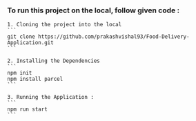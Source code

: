 ###  To run this project on the local, follow given code : 

    1. Cloning the project into the local
    ```
    git clone https://github.com/prakashvishal93/Food-Delivery-Application.git
    ```

    2. Installing the Dependencies
    ```
    npm init
    npm install parcel
    ```

    3. Running the Application :
    ```
    npm run start
    ```
